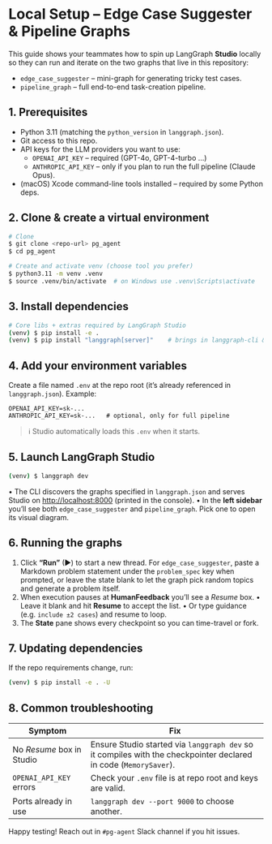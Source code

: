 # Local Setup – Edge Case Suggester & Pipeline Graphs

This guide shows your teammates how to spin up LangGraph **Studio** locally so they can run and iterate on the two graphs that live in this repository:

* `edge_case_suggester` – mini-graph for generating tricky test cases.
* `pipeline_graph`      – full end-to-end task-creation pipeline.

## 1. Prerequisites

* Python 3.11 (matching the `python_version` in `langgraph.json`).
* Git access to this repo.
* API keys for the LLM providers you want to use:
  * `OPENAI_API_KEY` – required (GPT-4o, GPT-4-turbo …)
  * `ANTHROPIC_API_KEY` – only if you plan to run the full pipeline (Claude Opus).
* (macOS) Xcode command-line tools installed – required by some Python deps.

## 2. Clone & create a virtual environment

```bash
# Clone
$ git clone <repo-url> pg_agent
$ cd pg_agent

# Create and activate venv (choose tool you prefer)
$ python3.11 -m venv .venv
$ source .venv/bin/activate  # on Windows use .venv\Scripts\activate
```

## 3. Install dependencies

```bash
# Core libs + extras required by LangGraph Studio
(venv) $ pip install -e .
(venv) $ pip install "langgraph[server]"    # brings in langgraph-cli & Studio UI
```

## 4. Add your environment variables

Create a file named `.env` at the repo root (it’s already referenced in
`langgraph.json`).  Example:

```env
OPENAI_API_KEY=sk-...
ANTHROPIC_API_KEY=sk-...   # optional, only for full pipeline
```

> ℹ️  Studio automatically loads this `.env` when it starts.

## 5. Launch LangGraph Studio

```bash
(venv) $ langgraph dev
```

• The CLI discovers the graphs specified in `langgraph.json` and serves Studio
  on <http://localhost:8000> (printed in the console).
• In the **left sidebar** you’ll see both `edge_case_suggester` and
  `pipeline_graph`.  Pick one to open its visual diagram.

## 6. Running the graphs

1. Click **“Run”** (▶) to start a new thread.  For `edge_case_suggester`, paste
   a Markdown problem statement under the `problem_spec` key when prompted, or
   leave the state blank to let the graph pick random topics and generate a
   problem itself.
2. When execution pauses at **HumanFeedback** you’ll see a *Resume* box.
   • Leave it blank and hit **Resume** to accept the list.
   • Or type guidance (e.g. `include ±2 cases`) and resume to loop.
3. The **State** pane shows every checkpoint so you can time-travel or fork.

## 7. Updating dependencies

If the repo requirements change, run:

```bash
(venv) $ pip install -e . -U
```

## 8. Common troubleshooting

| Symptom                                   | Fix                                          |
|-------------------------------------------|-----------------------------------------------|
| No *Resume* box in Studio                 | Ensure Studio started via `langgraph dev` so it compiles with the checkpointer declared in code (`MemorySaver`). |
| `OPENAI_API_KEY` errors                   | Check your `.env` file is at repo root and keys are valid. |
| Ports already in use                      | `langgraph dev --port 9000` to choose another. |

Happy testing!  Reach out in `#pg-agent` Slack channel if you hit issues.

